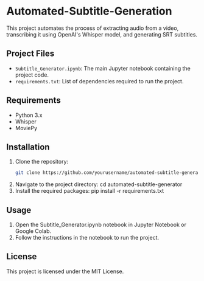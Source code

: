 # Automated-Subtitle-Generation
This project automates the process of extracting audio from a video, transcribing it using OpenAI's Whisper model, and generating SRT subtitles.

## Project Files

- `Subtitle_Generator.ipynb`: The main Jupyter notebook containing the project code.
- `requirements.txt`: List of dependencies required to run the project.

## Requirements

- Python 3.x
- Whisper
- MoviePy

## Installation

1. Clone the repository:
   ```bash
   git clone https://github.com/yourusername/automated-subtitle-generator.git
2. Navigate to the project directory:
   cd automated-subtitle-generator
3. Install the required packages:
   pip install -r requirements.txt


## Usage

1. Open the Subtitle_Generator.ipynb notebook in Jupyter Notebook or Google Colab.
2. Follow the instructions in the notebook to run the project.

## License
This project is licensed under the MIT License.




